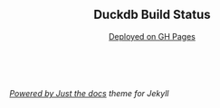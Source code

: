 <p align="center">
    <h2 align="center">Duckdb Build Status </h2>
    <p align="center"><a href="https://duckdb.github.io/duckdb-build-status/">Deployed on GH Pages</a></p>
    <br><br><br>
</p>


<p align="left"><h6><a href="https://just-the-docs.com/">Powered by Just the docs</a> theme for Jekyll</h6></p>
